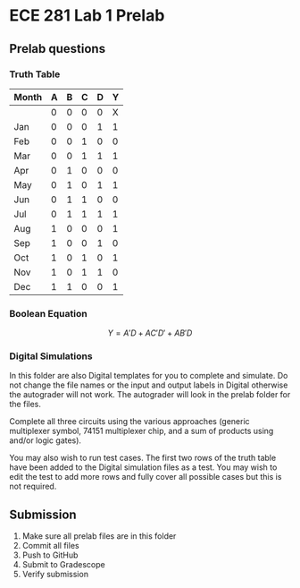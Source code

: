# ECE 281 Lab 1 Prelab

## Prelab questions

### Truth Table

| Month | A | B | C | D | Y |
|-------|---|---|---|---|---|
|       | 0 | 0 | 0 | 0 | X |
| Jan   | 0 | 0 | 0 | 1 | 1 |
| Feb   | 0 | 0 | 1 | 0 | 0 |
| Mar   | 0 | 0 | 1 | 1 | 1 |
| Apr   | 0 | 1 | 0 | 0 | 0 |
| May   | 0 | 1 | 0 | 1 | 1 |
| Jun   | 0 | 1 | 1 | 0 | 0 |
| Jul   | 0 | 1 | 1 | 1 | 1 |
| Aug   | 1 | 0 | 0 | 0 | 1 |
| Sep   | 1 | 0 | 0 | 1 | 0 |
| Oct   | 1 | 0 | 1 | 0 | 1 |
| Nov   | 1 | 0 | 1 | 1 | 0 |
| Dec   | 1 | 1 | 0 | 0 | 1 |

### Boolean Equation

$$
Y = A'D + AC'D' + AB'D
$$

### Digital Simulations

In this folder are also Digital templates for you to complete and simulate.  Do not change the file names or the input and output labels in Digital otherwise the autograder will not work.  The autograder will look in the prelab folder for the files.

Complete all three circuits using the various approaches (generic multiplexer symbol, 74151 multiplexer chip, and a sum of products using and/or logic gates).

You may also wish to run test cases.  The first two rows of the truth table have been added to the Digital simulation files as a test.  You may wish to edit the test to add more rows and fully cover all possible cases but this is not required.

## Submission

1. Make sure all prelab files are in this folder
2. Commit all files
3. Push to GitHub
4. Submit to Gradescope
5. Verify submission
